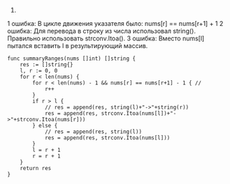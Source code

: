 1) 
1 ошибка: В цикле движения указателя было: nums[r] == nums[r+1] + 1
2 ошибка: Для перевода в строку из числа использовал string(). Правильно использовать strconv.Itoa().
3 ошибка: Вместо nums[l] пытался вставить l в результирующий массив.

```
func summaryRanges(nums []int) []string {
	res := []string{}
	l, r := 0, 0
    for r < len(nums) {
		for r < len(nums) - 1 && nums[r] == nums[r+1] - 1 { // 
			r++
		}
		if r > l {
			// res = append(res, string(l)+"->"+string(r))
			res = append(res, strconv.Itoa(nums[l])+"->"+strconv.Itoa(nums[r]))
		} else {
			// res = append(res, string(l))
			res = append(res, strconv.Itoa(nums[l]))
		}
		l = r + 1
		r = r + 1
	}
	return res
}
```